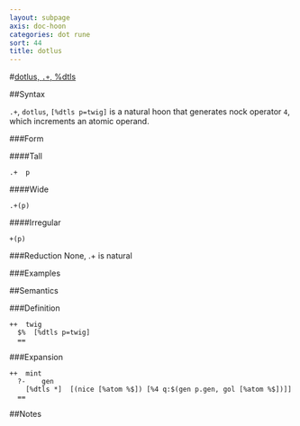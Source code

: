 ```yaml
---
layout: subpage
axis: doc-hoon
categories: dot rune
sort: 44
title: dotlus
---
```




#[dotlus, `.+`, %dtls](#dtls)

##Syntax

`.+`, `dotlus`, `[%dtls p=twig]` is a natural hoon that generates
nock operator `4`, which increments an atomic operand.

###Form

####Tall

    .+  p

####Wide

    .+(p)

####Irregular

    +(p)

###Reduction
None, .+ is natural

###Examples

##Semantics

###Definition

    ++  twig  
      $%  [%dtls p=twig]
      ==


###Expansion

    ++  mint
      ?-    gen
        [%dtls *]  [(nice [%atom %$]) [%4 q:$(gen p.gen, gol [%atom %$])]]
      ==

##Notes
